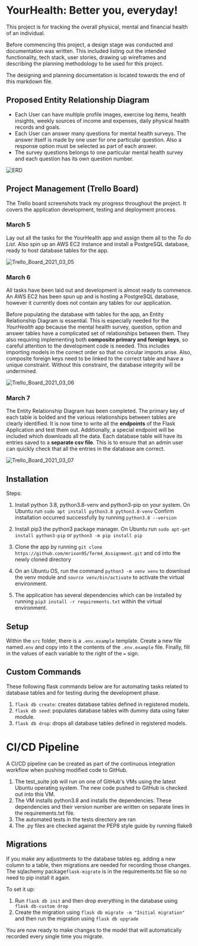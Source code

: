 # YourHealth: Better you, everyday!

This project is for tracking the overall physical, mental and financial health of an individual. 

Before commencing this project, a design stage was conducted and documentation was written. This included listing out the intended functionality, tech stack, user stories, drawing up wireframes and describing the planning methodology to be used for this project. 

The designing and planning documentation is located towards the end of this markdown file.



## Proposed Entity Relationship Diagram

- Each User can have multiple profile images, exercise log items, health insights, weekly sources of income and expenses, daily physical health records and goals.
- Each User can answer many questions for mental health surveys. The answer itself is made by one user for one particular question. Also a response option must be selected as part of each answer. 
- The survey questions belongs to one particular mental health survey and each question has its own question number.



![ERD](./docs/ERD.png)



## Project Management (Trello Board)



The Trello board screenshots track my progress throughout the project. It covers the application development, testing and deployment process.



### March 5

Lay out all the tasks for the YourHealth app and assign them all to the *To do List*. Also spin up an AWS EC2 instance and install a PostgreSQL database, ready to host database tables for the app.

![Trello_Board_2021_03_05](./docs/Trello_Board_2021_03_05.PNG)



### March 6

All tasks have been laid out and development is almost ready to commence. An AWS EC2 has been spun up and is hosting a PostgreSQL database, however it currently does not contain any tables for our application. 

Before populating the database with tables for the app, an Entity Relationship Diagram is essential. This is especially needed for the *YourHealth* app because the mental health survey, question, option and answer tables have a complicated set of relationships between them. They also requiring implementing both **composite primary and foreign keys**, so careful attention to the development code is needed. This includes importing models in the correct order so that no circular imports arise. Also, composite foreign keys need to be linked to the correct table and have a unique constraint. Without this constraint, the database integrity will be undermined.



![Trello_Board_2021_03_06](./docs/Trello_Board_2021_03_06.PNG)



### March 7

The Entity Relationship Diagram has been completed. The primary key of each table is bolded and the various relationships between tables are clearly identified. It is now time to write all the **endpoints** of the Flask Application and test them out. Additionally, a special endpoint will be included which downloads all the data. Each database table will have its entries saved to a **separate csv file**. This is to ensure that an admin user can quickly check that all the entries in the database are correct.



![Trello_Board_2021_03_07](./docs/Trello_Board_2021_03_07.PNG)




## Installation
Steps:

1. Install python 3.8, python3.8-venv and python3-pip on your system.
   On Ubuntu run ```sudo apt install python3.8 python3.8-venv```
   Confirm installation occurred successfully by running ```python3.8 --version```

2. Install pip3 the python3 package manager.
   On Ubuntu run ```sudo apt-get install python3-pip```
   or ```python3 -m pip install pip```

3. Clone the app by running  ```git clone https://github.com/mrixon95/Term4_Assignment.git``` and cd into the newly cloned directory
   
4. On an Ubuntu OS, run the command ```python3 -m venv venv``` to download the venv module
   and ```source venv/bin/activate``` to activate the virtual environment.
5. The application has several dependencies which can be installed by running ```pip3 install -r requirements.txt``` within the virtual environment.


## Setup
Within the `src` folder, there is a ```.env.example``` template. Create a new file named`.env` and copy into it the contents of the `.env.example` file.  Finally, fill in the values of each variable to the right of the `=` sign.

## Custom Commands
These following flask commands below are for automating tasks related to database tables and for testing during the development phase.
1. ```flask db create```: creates database tables defined in registered models.
2. ```flask db seed```: populates database tables with dummy data using faker module.
3. ```flask db drop```: drops all database tables defined in registered models.



# CI/CD Pipeline



A CI/CD pipeline can be created as part of the continuous integration workflow when pushing modified code to GitHub.

1. The test_suite job will run on one of GitHub's VMs using the latest Ubuntu operating system. The new code pushed to GitHub is checked out into this VM.
2. The VM installs python3.8 and installs the dependencies. These dependencies and their version number are written on separate lines in the requirements.txt file.
3. The automated tests in the tests directory are ran 
4. The .py files are checked against the PEP8 style guide by running flake8



## Migrations

If you make any adjustments to the database tables eg. adding a new column to a table, then migrations are needed for recording those changes. The sqlachemy package```flask-migrate``` is in the requirements.txt file so no need to pip install it again.

To set it up:

1. Run `flask db init` and then drop everything in the database using ``` flask db-custom drop```
2. Create the migration using ```flask db migrate -m "Initial migration"``` and then run the migration using ```flask db upgrade```

You are now ready to make changes to the model that will automatically recorded every single time you migrate.